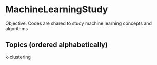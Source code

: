 # MachineLearningStudy

Objective: Codes are shared to study machine learning concepts and algorithms

## Topics (ordered alphabetically)

k-clustering
